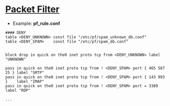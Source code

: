 # [Packet Filter](https://ru.wikipedia.org/wiki/Packet_Filter)

- Example: **pf_rule.conf**
```
#### DENY
table <DENY_UNKNOWN> const file "/etc/pf/spam_unknown_db.conf"
table <DENY_SPAM>    const file "/etc/pf/spam_db.conf"


block drop in quick on the0 inet proto tcp from <DENY_UNKNOWN> label "UNKNOWN"

pass in quick on the0 inet proto tcp from ! <DENY_SPAM> port { 465 587 25 } label "SMTP"
pass in quick on the0 inet proto tcp from ! <DENY_SPAM> port { 143 993 }    label "IMAP"
pass in quick on the0 inet proto tcp from ! <DENY_SPAM> port = 3389         label "RDP"

...

```
